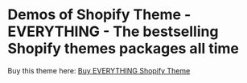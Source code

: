 # Demos of Shopify Theme - EVERYTHING - The bestselling Shopify themes packages all time

Buy this theme here: [Buy EVERYTHING Shopify Theme](https://themeforest.net/checkout/from_item/13817698?license=regular&size=source&support=bundle_12month&ref=tvlgiao)
